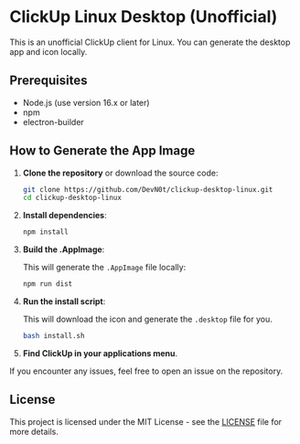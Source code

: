 # ClickUp Linux Desktop (Unofficial)

This is an unofficial ClickUp client for Linux. You can generate the desktop app and icon locally.

## Prerequisites

- Node.js (use version 16.x or later)
- npm
- electron-builder

## How to Generate the App Image

1. **Clone the repository** or download the source code:

    ```bash
    git clone https://github.com/DevN0t/clickup-desktop-linux.git
    cd clickup-desktop-linux
    ```

2. **Install dependencies**:

    ```bash
    npm install
    ```

3. **Build the .AppImage**:

   This will generate the `.AppImage` file locally:

    ```bash
    npm run dist
    ```

4. **Run the install script**:

   This will download the icon and generate the `.desktop` file for you.

    ```bash
    bash install.sh
    ```

5. **Find ClickUp in your applications menu**.

If you encounter any issues, feel free to open an issue on the repository.

## License

This project is licensed under the MIT License - see the [LICENSE](LICENSE) file for more details.
